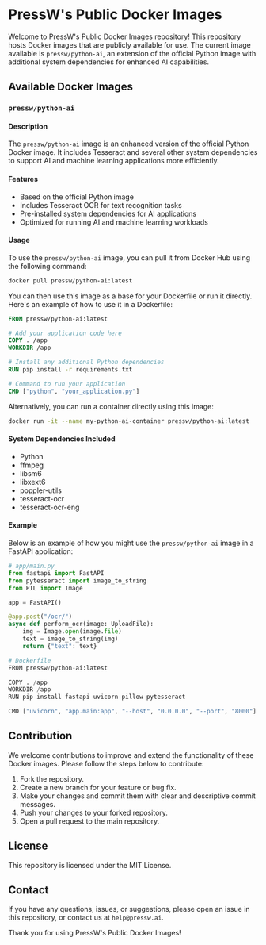 # PressW's Public Docker Images

Welcome to PressW's Public Docker Images repository! This repository hosts Docker images that are publicly available for use. The current image available is `pressw/python-ai`, an extension of the official Python image with additional system dependencies for enhanced AI capabilities.

## Available Docker Images

### `pressw/python-ai`

#### Description

The `pressw/python-ai` image is an enhanced version of the official Python Docker image. It includes Tesseract and several other system dependencies to support AI and machine learning applications more efficiently.

#### Features

-   Based on the official Python image
-   Includes Tesseract OCR for text recognition tasks
-   Pre-installed system dependencies for AI applications
-   Optimized for running AI and machine learning workloads

#### Usage

To use the `pressw/python-ai` image, you can pull it from Docker Hub using the following command:

```bash
docker pull pressw/python-ai:latest
```

You can then use this image as a base for your Dockerfile or run it directly. Here's an example of how to use it in a Dockerfile:

```Dockerfile
FROM pressw/python-ai:latest

# Add your application code here
COPY . /app
WORKDIR /app

# Install any additional Python dependencies
RUN pip install -r requirements.txt

# Command to run your application
CMD ["python", "your_application.py"]
```

Alternatively, you can run a container directly using this image:

```bash
docker run -it --name my-python-ai-container pressw/python-ai:latest
```

#### System Dependencies Included

-   Python
-   ffmpeg
-   libsm6
-   libxext6
-   poppler-utils
-   tesseract-ocr
-   tesseract-ocr-eng

#### Example

Below is an example of how you might use the `pressw/python-ai` image in a FastAPI application:

```python
# app/main.py
from fastapi import FastAPI
from pytesseract import image_to_string
from PIL import Image

app = FastAPI()

@app.post("/ocr/")
async def perform_ocr(image: UploadFile):
    img = Image.open(image.file)
    text = image_to_string(img)
    return {"text": text}

# Dockerfile
FROM pressw/python-ai:latest

COPY . /app
WORKDIR /app
RUN pip install fastapi uvicorn pillow pytesseract

CMD ["uvicorn", "app.main:app", "--host", "0.0.0.0", "--port", "8000"]
```

## Contribution

We welcome contributions to improve and extend the functionality of these Docker images. Please follow the steps below to contribute:

1. Fork the repository.
2. Create a new branch for your feature or bug fix.
3. Make your changes and commit them with clear and descriptive commit messages.
4. Push your changes to your forked repository.
5. Open a pull request to the main repository.

## License

This repository is licensed under the MIT License.

## Contact

If you have any questions, issues, or suggestions, please open an issue in this repository, or contact us at `help@pressw.ai`.

Thank you for using PressW's Public Docker Images!
